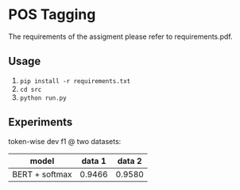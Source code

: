 # POS Tagging

The requirements of the assigment please refer to requirements.pdf.

## Usage

1. `pip install -r requirements.txt`
2. `cd src`
3. `python run.py`

## Experiments

token-wise dev f1 @ two datasets:

| model | data 1 | data 2 |
| ----- | ------ | ------ |
| BERT + softmax | 0.9466 | 0.9580 |